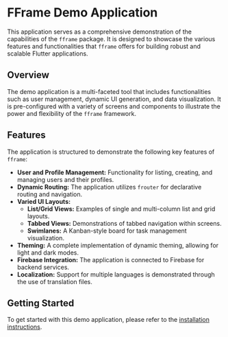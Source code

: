 # FFrame Demo Application

This application serves as a comprehensive demonstration of the capabilities of the `fframe` package. It is designed to showcase the various features and functionalities that `fframe` offers for building robust and scalable Flutter applications.

## Overview

The demo application is a multi-faceted tool that includes functionalities such as user management, dynamic UI generation, and data visualization. It is pre-configured with a variety of screens and components to illustrate the power and flexibility of the `fframe` framework.

## Features

The application is structured to demonstrate the following key features of `fframe`:

*   **User and Profile Management:** Functionality for listing, creating, and managing users and their profiles.
*   **Dynamic Routing:** The application utilizes `frouter` for declarative routing and navigation.
*   **Varied UI Layouts:**
    *   **List/Grid Views:** Examples of single and multi-column list and grid layouts.
    *   **Tabbed Views:** Demonstrations of tabbed navigation within screens.
    *   **Swimlanes:** A Kanban-style board for task management visualization.
*   **Theming:** A complete implementation of dynamic theming, allowing for light and dark modes.
*   **Firebase Integration:** The application is connected to Firebase for backend services.
*   **Localization:** Support for multiple languages is demonstrated through the use of translation files.

## Getting Started

To get started with this demo application, please refer to the [installation instructions](https://github.com/postmeridiem/fframe/blob/main/example/installation.md).